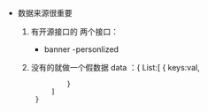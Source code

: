 - 数据来源很重要
    1. 有开源接口的
    两个接口：
        - banner
        -personlized
    2. 没有的就做一个假数据
            data ：{
                List:[
                    {
                        keys:val,

                    }
                ]
            }